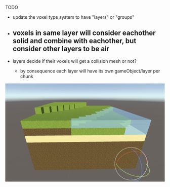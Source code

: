 TODO
- update the voxel type system to have "layers" or "groups"

- voxels in same layer will consider eachother solid and combine with eachother, but consider other layers to be air 
	- 

- layers decide if their voxels will get a collision mesh or not?
	- by consequence each layer will have its own gameObject/layer per chunk

![](/Assets/chunk_water_final.png)